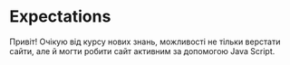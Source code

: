 # Expectations
Привіт! Очікую від курсу нових знань, можливості не тільки верстати сайти, але й могти робити сайт активним за допомогою Java Script. 
